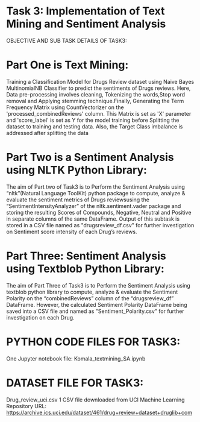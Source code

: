 

# Task 3: Implementation of Text Mining and Sentiment Analysis 

 
OBJECTIVE AND SUB TASK DETAILS OF TASK3:
 
# Part One is Text Mining: 
 
Training a Classification Model for Drugs Review dataset using Naive 
Bayes MultinomialNB Classifier to predict the sentiments of Drugs reviews.
Here, Data pre-processing involves cleaning, Tokenizing the 
words,Stop word removal and Applying stemming technique.Finally, Generating the Term Frequency 
Matrix using CountVectorizer on the 'processed_combinedReviews' column.
This Matrix is set as 'X' parameter and 'score_label' is set as Y for the model training 
before Splitting the dataset to training and testing data.
Also, the Target Class imbalance is addressed after splitting the data



# Part Two is a Sentiment Analysis using NLTK Python Library:

The aim of Part two of Task3 is to Perform the Sentiment Analysis using “nltk”(Natural 
Language ToolKit) python package to compute, analyze & evaluate the sentiment metrics of 
Drugs reviewsusing the “SentimentIntensityAnalyzer” of the nltk.sentiment.vader package 
and storing the resulting Scores of Compounds, Negative, Neutral and Positive in 
separate columns of the same DataFrame. 
Output of this subtask is stored in a CSV file named as "drugsreview_df.csv" for 
further investigation on Sentiment score intensity of each Drug’s reviews.

# Part Three: Sentiment Analysis using Textblob Python Library: 

The aim of Part Three of Task3 is to Perform the Sentiment Analysis using textblob python 
library to compute, analyze & evaluate the Sentiment Polarity on the “combinedReviews” 
column of the “drugsreview_df” DataFrame. 
However, the calculated Sentiment Polarity DataFrame being saved into a CSV file 
and named as "Sentiment_Polarity.csv" for further investigation on each Drug.

# PYTHON CODE FILES FOR TASK3:
One Jupyter notebook file: Komala_textmining_SA.ipynb


# DATASET FILE FOR TASK3:
Drug_review_uci.csv
1 CSV file downloaded from UCI Machine Learning Repository
URL: https://archive.ics.uci.edu/dataset/461/drug+review+dataset+druglib+com  
